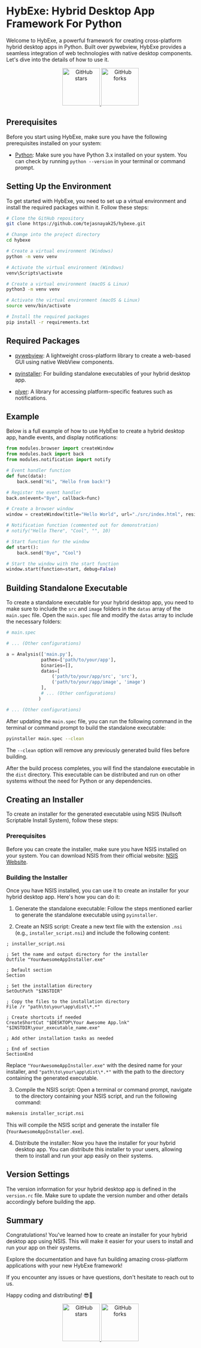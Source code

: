 # HybExe: Hybrid Desktop App Framework For Python

Welcome to HybExe, a powerful framework for creating cross-platform hybrid desktop apps in Python. Built over pywebview, HybExe provides a seamless integration of web technologies with native desktop components. Let's dive into the details of how to use it.

<div align="center">
  <a href="https://github.com/tejasnayak25/hybexe">
    <img src="https://img.shields.io/github/stars/tejasnayak25/hybexe?style=social" alt="GitHub stars" width="100">
  </a>
  <a href="https://github.com/tejasnayak25/hybexe/fork">
    <img src="https://img.shields.io/github/forks/tejasnayak25/hybexe?style=social" alt="GitHub forks" width="100">
  </a>
</div>

## Prerequisites

Before you start using HybExe, make sure you have the following prerequisites installed on your system:

- [Python](https://www.python.org/downloads/): Make sure you have Python 3.x installed on your system. You can check by running `python --version` in your terminal or command prompt.

## Setting Up the Environment

To get started with HybExe, you need to set up a virtual environment and install the required packages within it. Follow these steps:

```bash
# Clone the GitHub repository
git clone https://github.com/tejasnayak25/hybexe.git

# Change into the project directory
cd hybexe

# Create a virtual environment (Windows)
python -m venv venv

# Activate the virtual environment (Windows)
venv\Scripts\activate

# Create a virtual environment (macOS & Linux)
python3 -m venv venv

# Activate the virtual environment (macOS & Linux)
source venv/bin/activate

# Install the required packages
pip install -r requirements.txt
```

## Required Packages
- [pywebview](https://pywebview.flowrl.com/): A lightweight cross-platform library to create a web-based GUI using native WebView components.

- [pyinstaller](http://www.pyinstaller.org/): For building standalone executables of your hybrid desktop app.

- [plyer](https://plyer.readthedocs.io/): A library for accessing platform-specific features such as notifications.


## Example

Below is a full example of how to use HybExe to create a hybrid desktop app, handle events, and display notifications:

```python
from modules.browser import createWindow
from modules.back import back
from modules.notification import notify

# Event handler function
def func(data):
    back.send("Hi", "Hello from back!")

# Register the event handler
back.on(event="Bye", callback=func)

# Create a browser window
window = createWindow(title="Hello World", url="./src/index.html", resizable=True, draggable=True, text_select=True)

# Notification function (commented out for demonstration)
# notify("Hello There", "Cool", "", 10)

# Start function for the window
def start():
    back.send("Bye", "Cool")

# Start the window with the start function
window.start(function=start, debug=False)
```

## Building Standalone Executable

To create a standalone executable for your hybrid desktop app, you need to make sure to include the `src` and `image` folders in the `datas` array of the `main.spec` file. Open the `main.spec` file and modify the `datas` array to include the necessary folders:

```python
# main.spec

# ... (Other configurations)

a = Analysis(['main.py'],
             pathex=['path/to/your/app'],
             binaries=[],
             datas=[
                 ('path/to/your/app/src', 'src'),
                 ('path/to/your/app/image', 'image')
             ],
             # ... (Other configurations)
            )

# ... (Other configurations)

```

After updating the `main.spec` file, you can run the following command in the terminal or command prompt to build the standalone executable:

```bash
pyinstaller main.spec --clean
```

The `--clean` option will remove any previously generated build files before building.

After the build process completes, you will find the standalone executable in the `dist` directory. This executable can be distributed and run on other systems without the need for Python or any dependencies.

## Creating an Installer

To create an installer for the generated executable using NSIS (Nullsoft Scriptable Install System), follow these steps:

### Prerequisites

Before you can create the installer, make sure you have NSIS installed on your system. You can download NSIS from their official website: [NSIS Website](https://nsis.sourceforge.io/Download).

### Building the Installer

Once you have NSIS installed, you can use it to create an installer for your hybrid desktop app. Here's how you can do it:

1. Generate the standalone executable: Follow the steps mentioned earlier to generate the standalone executable using `pyinstaller`.

2. Create an NSIS script: Create a new text file with the extension `.nsi` (e.g., `installer_script.nsi`) and include the following content:

```nsis
; installer_script.nsi

; Set the name and output directory for the installer
Outfile "YourAwesomeAppInstaller.exe"

; Default section
Section

; Set the installation directory
SetOutPath "$INSTDIR"

; Copy the files to the installation directory
File /r "path\to\your\app\dist\*.*"

; Create shortcuts if needed
CreateShortCut "$DESKTOP\Your Awesome App.lnk" "$INSTDIR\your_executable_name.exe"

; Add other installation tasks as needed

; End of section
SectionEnd
```

Replace `"YourAwesomeAppInstaller.exe"` with the desired name for your installer, and `"path\to\your\app\dist\*.*"` with the path to the directory containing the generated executable.

3. Compile the NSIS script: Open a terminal or command prompt, navigate to the directory containing your NSIS script, and run the following command:

```bash
makensis installer_script.nsi
```

This will compile the NSIS script and generate the installer file (`YourAwesomeAppInstaller.exe`).

4. Distribute the installer: Now you have the installer for your hybrid desktop app. You can distribute this installer to your users, allowing them to install and run your app easily on their systems.

## Version Settings

The version information for your hybrid desktop app is defined in the `version.rc` file. Make sure to update the version number and other details accordingly before building the app.

## Summary

Congratulations! You've learned how to create an installer for your hybrid desktop app using NSIS. This will make it easier for your users to install and run your app on their systems.

Explore the documentation and have fun building amazing cross-platform applications with your new HybExe framework!

If you encounter any issues or have questions, don't hesitate to reach out to us.

Happy coding and distributing! 😎🚀

<div align="center">
  <a href="https://github.com/tj-likes-coding/hybexe">
    <img src="https://img.shields.io/github/stars/tj-likes-coding/hybexe?style=social" alt="GitHub stars" width="100">
  </a>
  <a href="https://github.com/tj-likes-coding/hybexe/fork">
    <img src="https://img.shields.io/github/forks/tj-likes-coding/hybexe?style=social" alt="GitHub forks" width="100">
  </a>
</div>
